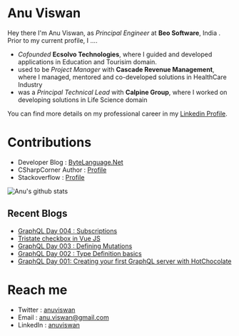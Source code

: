 # Anu Viswan
Hey there I'm Anu Viswan, as _Principal Engineer_ at **Beo Software**, India .  Prior to my current profile, I ....

* _Cofounded_ **Ecsolvo Technologies**, where I guided and developed applications in Education and Tourisim domain.
* used to be _Project Manager_ with **Cascade Revenue Management**, where I managed, mentored and co-developed solutions in HealthCare Industry
* was a _Principal Technical Lead_ with **Calpine Group**, where I worked on developing solutions in Life Science domain

You can find more details on my professional career in my [Linkedin Profile](https://www.linkedin.com/in/anuviswan/). 

# Contributions
* Developer Blog : [ByteLanguage.Net](http://www.bytelanguage.net)
* CSharpCorner Author : [Profile](https://www.c-sharpcorner.com/members/anu.viswan)
* Stackoverflow : [Profile](https://stackoverflow.com/users/7299782/anu-viswan)

![Anu's github stats](https://github-readme-stats.vercel.app/api?username=anuviswan)

## Recent Blogs
<!-- BLOGPOSTS:START -->
- [GraphQL Day 004 : Subscriptions](https://bytelanguage.com/2023/09/18/graphql-day-004-subscriptions/)
- [Tristate checkbox in Vue JS](https://bytelanguage.com/2023/09/09/tristate-checkbox-in-vue-js/)
- [GraphQL Day 003 : Defining Mutations](https://bytelanguage.com/2023/08/01/graphql-day-003-defining-mutations/)
- [GraphQL Day 002 : Type Definition basics](https://bytelanguage.com/2023/07/28/graphql-day-003-type-definition-basics/)
- [GraphQL Day 001: Creating your first GraphQL server with HotChocolate](https://bytelanguage.com/2023/07/26/graphql-day-001-creating-your-first-graphql-server-with-hotchocolate/)
<!-- BLOGPOSTS:END -->

# Reach me
* Twitter : [anuviswan](https://twitter.com/anuviswan)
* Email : anu.viswan@gmail.com
* LinkedIn : [anuviswan](https://www.linkedin.com/in/anuviswan/)


